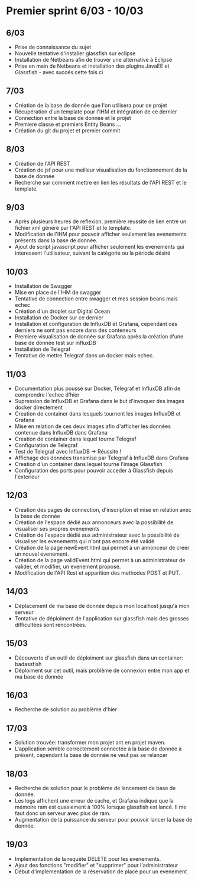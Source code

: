 # Premier sprint 6/03 - 10/03

## 6/03
  * Prise de connaissance du sujet
  * Nouvelle tentative d'installer glassfish sur eclipse
  * Installation de Netbeans afin de trouver une alternative à Eclipse
  * Prise en main de Netbeans et installation des plugins JavaEE et Glassfish - avec succés cette fois ci

## 7/03
  * Création de la base de donnée que l'on utilisera pour ce projet
  * Récupération d'un template pour l'IHM et intégration de ce dernier
  * Connection entre la base de donnée et le projet
  * Premiere classe et premiers Entity Beans ...
  * Création du git du projet et premier commit

## 8/03
  * Création de l'API REST
  * Création de jsf pour une meilleur visualisation du fonctionnement de la base de donnée
  * Recherche sur comment mettre en lien les résultats de l'API REST et le template.

## 9/03
  * Après plusieurs heures de reflexion, première reussite de lien entre un fichier xml généré par l'API REST et le template.
  * Modification de l'IHM pour pouvoir afficher seulement les evenements présents dans la base de donnée.
  * Ajout de script javascript pour afficher seulement les evenements qui interessent l'utilisateur, suivant la catégorie ou la période désiré
  
## 10/03
  * Installation de Swagger
  * Mise en place de l'IHM de swagger
  * Tentative de connection entre swagger et mes session beans mais echec
  * Création d'un droplet sur Digital Ocean
  * Installation de Docker sur ce dernier
  * Installation et configuration de InfluxDB et Grafana, cependant ces derniers ne sont pas encore dans des conteneurs
  * Premiere visualisation de donnée sur Grafana après la création d'une base de donnée test sur influxDB
  * Installation de Telegraf
  * Tentative de mettre Telegraf dans un docker mais echec.

## 11/03
  * Documentation plus poussé sur Docker, Telegraf et InfluxDB afin de comprendre l'echec d'hier
  * Supression de InfluxDB et Grafana dans le but d'invoquer des images docker directement
  * Creation de container dans lesquels tournent les images InfluxDB et Grafana
  * Mise en relation de ces deux images afin d'afficher les données contenue dans InfluxDB dans Grafana
  * Creation de container dans lequel tourne Telegraf
  * Configuration de Telegraf
  * Test de Telegraf avec InfluxDB -> Réussite ! 
  * Affichage des données transmise par Telegraf à InfluxDB dans Grafana
  * Creation d'un container dans lequel tourne l'image Glassfish
  * Configuration des ports pour pouvoir acceder à Glassfish depuis l'exterieur

## 12/03
  * Creation des pages de connection, d'inscription et mise en relation avec la base de donnée
  * Création de l'espace dédié aux annonceurs avec la possibilité de visualiser ses propres evenements
  * Création de l'espace dédié aux administrateur avec la possibilité de visualiser les evenements qui n'ont pas encore été validé
  * Création de la page newEvent.html qui permet à un annonceur de creer un nouvel evenement.
  * Création de la page validEvent.html qui permet à un administrateur de valider, et modifier, un evenement proposé.
  * Modification de l'API Rest et apparition des methodes POST et PUT.

## 14/03
  * Déplacement de ma base de donnée depuis mon localhost jusqu'à mon serveur
  * Tentative de déploiment de l'application sur glassfish mais des grosses difficultées sont rencontrées.

## 15/03
  * Découverte d'un outil de déploiment sur glassfish dans un container: badassfish
  * Déploiment sur cet outil, mais problème de connexion entre mon app et ma base de donnée

## 16/03
  * Recherche de solution au problème d'hier

## 17/03
  * Solution trouvée: transformer mon projet ant en projet maven.
  * L'application semble correctement connectée à la base de donnée à présent, cependant la base de donnée ne veut pas se relancer

## 18/03
  * Recherche de solution pour le problème de lancement de base de donnée.
  * Les logs affichent une erreur de cache, et Grafana indique que la mémoire ram est quasiement à 100% lorsque glassfish est lancé. Il me faut donc un serveur avec plus de ram.
  * Augmentation de la puissance du serveur pour pouvoir lancer la base de donnée.

## 19/03
  * Implementation de la requète DELETE pour les evenements.
  * Ajout des fonctions "modifier" et "supprimer" pour l'administrateur
  * Début d'implementation de la réservation de place pour un evenement
